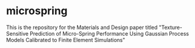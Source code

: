 # microspring
This is the repository for the Materials and Design paper titled "Texture-Sensitive Prediction of Micro-Spring Performance Using Gaussian Process Models Calibrated to Finite Element Simulations"
